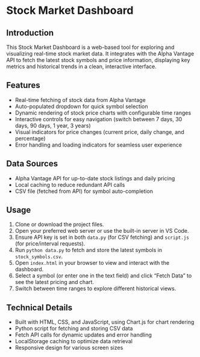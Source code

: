# Stock Market Dashboard

## Introduction
This Stock Market Dashboard is a web-based tool for exploring and visualizing real-time stock market data. It integrates with the Alpha Vantage API to fetch the latest stock symbols and price information, displaying key metrics and historical trends in a clean, interactive interface.

## Features
- Real-time fetching of stock data from Alpha Vantage
- Auto-populated dropdown for quick symbol selection
- Dynamic rendering of stock price charts with configurable time ranges
- Interactive controls for easy navigation (switch between 7 days, 30 days, 90 days, 1 year, 3 years)
- Visual indicators for price changes (current price, daily change, and percentage)
- Error handling and loading indicators for seamless user experience

## Data Sources
- Alpha Vantage API for up-to-date stock listings and daily pricing
- Local caching to reduce redundant API calls
- CSV file (fetched from API) for symbol auto-completion

## Usage
1. Clone or download the project files.  
2. Open your preferred web server or use the built-in server in VS Code.  
3. Ensure API key is set in both `data.py` (for CSV fetching) and `script.js` (for price/interval requests).  
4. Run `python data.py` to fetch and store the latest symbols in `stock_symbols.csv`.  
5. Open `index.html` in your browser to view and interact with the dashboard.  
6. Select a symbol (or enter one in the text field) and click “Fetch Data” to see the latest pricing and chart.  
7. Switch between time ranges to explore different historical views.

## Technical Details
- Built with HTML, CSS, and JavaScript, using Chart.js for chart rendering
- Python script for fetching and storing CSV data
- Fetch API calls for dynamic updates and error handling
- LocalStorage caching to optimize data retrieval
- Responsive design for various screen sizes
